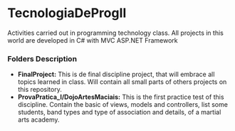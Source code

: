 # TecnologiaDeProgII

Activities carried out in programming technology class. All projects in this world are developed in C# with MVC ASP.NET Framework

### Folders Description

* **FinalProject:** This is de final discipline project, that will embrace all topics learned in class. Will contain all small parts of others projects on this repository.
* **ProvaPratica_I/DojoArtesMaciais:** This is the first practice test of this discipline. Contain the basic of views, models and controllers, list some students, band types and type of association and details, of a martial arts academy.
